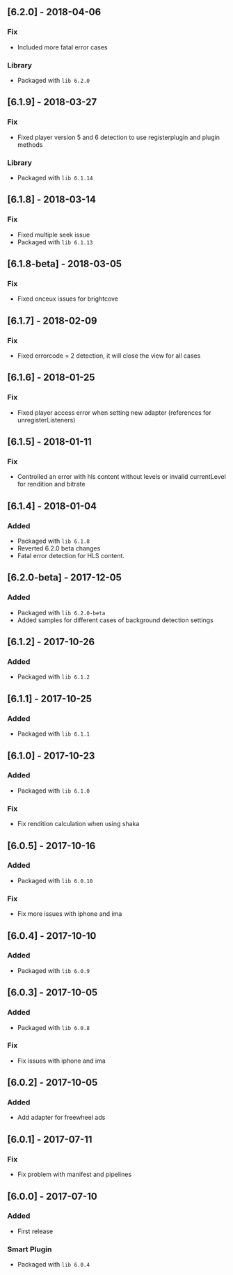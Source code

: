 ## [6.2.0] - 2018-04-06
### Fix
 - Included more fatal error cases
### Library
 - Packaged with `lib 6.2.0`

## [6.1.9] - 2018-03-27
### Fix
- Fixed player version 5 and 6 detection to use registerplugin and plugin methods
### Library
- Packaged with `lib 6.1.14`

## [6.1.8] - 2018-03-14
### Fix
- Fixed multiple seek issue
- Packaged with `lib 6.1.13`

## [6.1.8-beta] - 2018-03-05
### Fix
- Fixed onceux issues for brightcove

## [6.1.7] - 2018-02-09
### Fix
- Fixed errorcode = 2 detection, it will close the view for all cases

## [6.1.6] - 2018-01-25
### Fix
- Fixed player access error when setting new adapter (references for unregisterListeners)

## [6.1.5] - 2018-01-11
### Fix
- Controlled an error with hls content without levels or invalid currentLevel for rendition and bitrate

## [6.1.4] - 2018-01-04
### Added
- Packaged with `lib 6.1.8`
- Reverted 6.2.0 beta changes
- Fatal error detection for HLS content.

## [6.2.0-beta] - 2017-12-05
### Added
- Packaged with `lib 6.2.0-beta`
- Added samples for different cases of background detection settings

## [6.1.2] - 2017-10-26
### Added
- Packaged with `lib 6.1.2`

## [6.1.1] - 2017-10-25
### Added
- Packaged with `lib 6.1.1`

## [6.1.0] - 2017-10-23
### Added
- Packaged with `lib 6.1.0`
### Fix
- Fix rendition calculation when using shaka

## [6.0.5] - 2017-10-16
### Added
- Packaged with `lib 6.0.10`
### Fix
- Fix more issues with iphone and ima

## [6.0.4] - 2017-10-10
### Added
- Packaged with `lib 6.0.9`

## [6.0.3] - 2017-10-05
### Added
- Packaged with `lib 6.0.8`
### Fix
- Fix issues with iphone and ima

## [6.0.2] - 2017-10-05
### Added
- Add adapter for freewheel ads

## [6.0.1] - 2017-07-11
### Fix
- Fix problem with manifest and pipelines

## [6.0.0] - 2017-07-10
### Added
- First release

### Smart Plugin
- Packaged with `lib 6.0.4`
